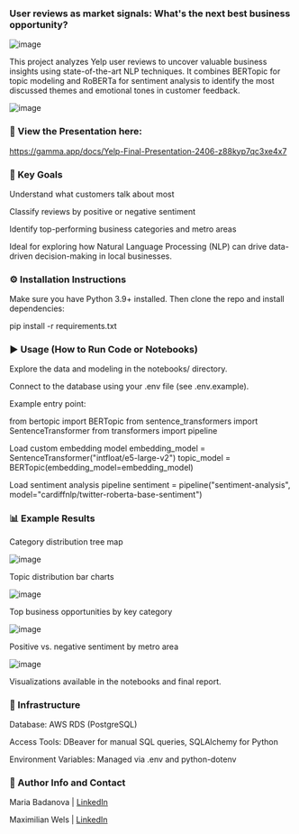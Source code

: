 ### User reviews as market signals: What's the next best business opportunity?
![image](https://github.com/user-attachments/assets/9f25b774-1a14-4ea2-be1f-d02bf97a65b2)


This project analyzes Yelp user reviews to uncover valuable business insights using state-of-the-art NLP techniques.
It combines BERTopic for topic modeling and RoBERTa for sentiment analysis to identify the most discussed themes and emotional tones in customer feedback.

![image](https://github.com/user-attachments/assets/807706a1-17ac-436f-937b-e652469dabf8)

### 🔗 View the Presentation here:

https://gamma.app/docs/Yelp-Final-Presentation-2406-z88kyp7qc3xe4x7

### 🎯 Key Goals

Understand what customers talk about most

Classify reviews by positive or negative sentiment

Identify top-performing business categories and metro areas

Ideal for exploring how Natural Language Processing (NLP) can drive data-driven decision-making in local businesses.

### ⚙️ Installation Instructions

Make sure you have Python 3.9+ installed. Then clone the repo and install dependencies:

pip install -r requirements.txt

### ▶️ Usage (How to Run Code or Notebooks)

Explore the data and modeling in the notebooks/ directory.

Connect to the database using your .env file (see .env.example).

Example entry point:

from bertopic import BERTopic
from sentence_transformers import SentenceTransformer
from transformers import pipeline

Load custom embedding model
embedding_model = SentenceTransformer("intfloat/e5-large-v2")
topic_model = BERTopic(embedding_model=embedding_model)

Load sentiment analysis pipeline
sentiment = pipeline("sentiment-analysis", model="cardiffnlp/twitter-roberta-base-sentiment")

### 📊 Example Results

Category distribution tree map

![image](https://github.com/user-attachments/assets/df9182de-5d39-4bbf-a2de-c986e3e1d93c)

Topic distribution bar charts

![image](https://github.com/user-attachments/assets/80e9ddad-b6d8-4575-aed8-5c782a9ee466)

Top business opportunities by key category

![image](https://github.com/user-attachments/assets/0d34626f-ca15-44c0-a503-c6d8457d944f)

Positive vs. negative sentiment by metro area

![image](https://github.com/user-attachments/assets/e0bb2856-f299-4953-88a3-ecc94e269647)

Visualizations available in the notebooks and final report.

### 🧰 Infrastructure

Database: AWS RDS (PostgreSQL)

Access Tools: DBeaver for manual SQL queries, SQLAlchemy for Python

Environment Variables: Managed via .env and python-dotenv

### 👥 Author Info and Contact

Maria Badanova | [LinkedIn](https://www.linkedin.com/in/maria-badanova/)

Maximilian Wels | [LinkedIn](https://www.linkedin.com/in/maximilian-wels-76025810b/)

